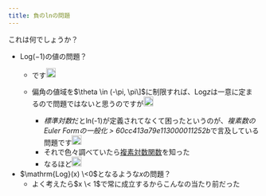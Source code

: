 ```yaml
---
title: 負のlnの問題
---
```


これは何でしょうか？

* $\mathrm{Log}(-1)$の値の問題？
  * です<img src='https://scrapbox.io/api/pages/blu3mo-public/blu3mo/icon' alt='blu3mo.icon' height="19.5"/>
  * 偏角の値域を$\theta \in (-\pi, \pi\]$に制限すれば、$\mathrm{Log} z$は一意に定まるので問題ではないと思うのですが<img src='https://scrapbox.io/api/pages/blu3mo-public/takker/icon' alt='takker.icon' height="19.5"/>

    * *標準対数*だとln(-1)が定義されてなくて困ったというのが、*複素数のEuler Formの一般化 > 60cc413a79e113000011252b*で言及している問題です<img src='https://scrapbox.io/api/pages/blu3mo-public/blu3mo/icon' alt='blu3mo.icon' height="19.5"/>
    * それで色々調べていたら[複素対数関数](%E8%A4%87%E7%B4%A0%E5%AF%BE%E6%95%B0%E9%96%A2%E6%95%B0.md)を知った
    * なるほど<img src='https://scrapbox.io/api/pages/blu3mo-public/takker/icon' alt='takker.icon' height="19.5"/>
* $\mathrm{Log}(x) \<0$となるような$x$の問題？
  * よく考えたら$x \< 1$で常に成立するからこんなの当たり前だった
